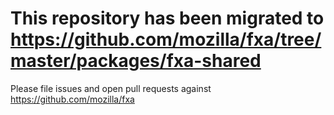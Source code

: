# This repository has been migrated to https://github.com/mozilla/fxa/tree/master/packages/fxa-shared

Please file issues and open pull requests against https://github.com/mozilla/fxa
